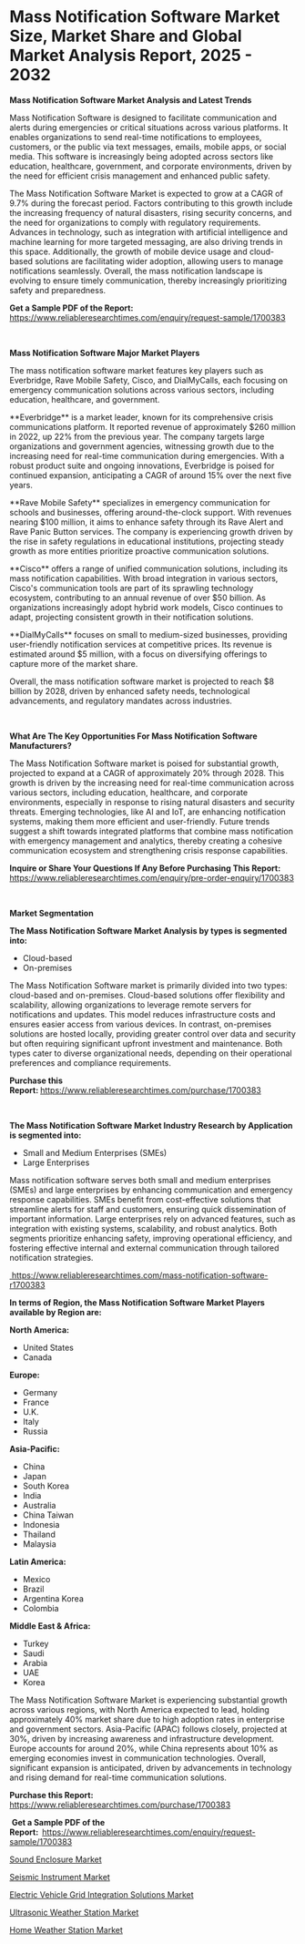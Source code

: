 <p><h1>Mass Notification Software Market Size, Market Share and Global Market Analysis Report, 2025 - 2032</h1></p><p><strong>Mass Notification Software Market Analysis and Latest Trends</strong></p>
<p><p>Mass Notification Software is designed to facilitate communication and alerts during emergencies or critical situations across various platforms. It enables organizations to send real-time notifications to employees, customers, or the public via text messages, emails, mobile apps, or social media. This software is increasingly being adopted across sectors like education, healthcare, government, and corporate environments, driven by the need for efficient crisis management and enhanced public safety.</p><p>The Mass Notification Software Market is expected to grow at a CAGR of 9.7% during the forecast period. Factors contributing to this growth include the increasing frequency of natural disasters, rising security concerns, and the need for organizations to comply with regulatory requirements. Advances in technology, such as integration with artificial intelligence and machine learning for more targeted messaging, are also driving trends in this space. Additionally, the growth of mobile device usage and cloud-based solutions are facilitating wider adoption, allowing users to manage notifications seamlessly. Overall, the mass notification landscape is evolving to ensure timely communication, thereby increasingly prioritizing safety and preparedness.</p></p>
<p><strong>Get a Sample PDF of the Report:&nbsp;</strong> <a href="https://www.reliableresearchtimes.com/enquiry/request-sample/1700383?utm_campaign=3070&utm_medium=2&utm_source=Github&utm_content=ia&utm_term=27032025&utm_id=mass-notification-software">https://www.reliableresearchtimes.com/enquiry/request-sample/1700383</a></p>
<p>&nbsp;</p>
<p><strong>Mass Notification Software Major Market Players</strong></p>
<p><p>The mass notification software market features key players such as Everbridge, Rave Mobile Safety, Cisco, and DialMyCalls, each focusing on emergency communication solutions across various sectors, including education, healthcare, and government.</p><p>**Everbridge** is a market leader, known for its comprehensive crisis communications platform. It reported revenue of approximately $260 million in 2022, up 22% from the previous year. The company targets large organizations and government agencies, witnessing growth due to the increasing need for real-time communication during emergencies. With a robust product suite and ongoing innovations, Everbridge is poised for continued expansion, anticipating a CAGR of around 15% over the next five years.</p><p>**Rave Mobile Safety** specializes in emergency communication for schools and businesses, offering around-the-clock support. With revenues nearing $100 million, it aims to enhance safety through its Rave Alert and Rave Panic Button services. The company is experiencing growth driven by the rise in safety regulations in educational institutions, projecting steady growth as more entities prioritize proactive communication solutions.</p><p>**Cisco** offers a range of unified communication solutions, including its mass notification capabilities. With broad integration in various sectors, Cisco's communication tools are part of its sprawling technology ecosystem, contributing to an annual revenue of over $50 billion. As organizations increasingly adopt hybrid work models, Cisco continues to adapt, projecting consistent growth in their notification solutions.</p><p>**DialMyCalls** focuses on small to medium-sized businesses, providing user-friendly notification services at competitive prices. Its revenue is estimated around $5 million, with a focus on diversifying offerings to capture more of the market share.</p><p>Overall, the mass notification software market is projected to reach $8 billion by 2028, driven by enhanced safety needs, technological advancements, and regulatory mandates across industries.</p></p>
<p>&nbsp;</p>
<p><strong>What Are The Key Opportunities For Mass Notification Software Manufacturers?</strong></p>
<p><p>The Mass Notification Software market is poised for substantial growth, projected to expand at a CAGR of approximately 20% through 2028. This growth is driven by the increasing need for real-time communication across various sectors, including education, healthcare, and corporate environments, especially in response to rising natural disasters and security threats. Emerging technologies, like AI and IoT, are enhancing notification systems, making them more efficient and user-friendly. Future trends suggest a shift towards integrated platforms that combine mass notification with emergency management and analytics, thereby creating a cohesive communication ecosystem and strengthening crisis response capabilities.</p></p>
<p><strong>Inquire or Share Your Questions If Any Before Purchasing This Report:</strong> <a href="https://www.reliableresearchtimes.com/enquiry/pre-order-enquiry/1700383?utm_campaign=3070&utm_medium=2&utm_source=Github&utm_content=ia&utm_term=27032025&utm_id=mass-notification-software">https://www.reliableresearchtimes.com/enquiry/pre-order-enquiry/1700383</a></p>
<p>&nbsp;</p>
<p><strong>Market Segmentation</strong></p>
<p><strong>The Mass Notification Software Market Analysis by types is segmented into:</strong></p>
<p><ul><li>Cloud-based</li><li>On-premises</li></ul></p>
<p><p>The Mass Notification Software market is primarily divided into two types: cloud-based and on-premises. Cloud-based solutions offer flexibility and scalability, allowing organizations to leverage remote servers for notifications and updates. This model reduces infrastructure costs and ensures easier access from various devices. In contrast, on-premises solutions are hosted locally, providing greater control over data and security but often requiring significant upfront investment and maintenance. Both types cater to diverse organizational needs, depending on their operational preferences and compliance requirements.</p></p>
<p><strong>Purchase this Report:&nbsp;</strong><a href="https://www.reliableresearchtimes.com/purchase/1700383?utm_campaign=3070&utm_medium=2&utm_source=Github&utm_content=ia&utm_term=27032025&utm_id=mass-notification-software">https://www.reliableresearchtimes.com/purchase/1700383</a></p>
<p>&nbsp;</p>
<p><strong>The Mass Notification Software Market Industry Research by Application is segmented into:</strong></p>
<p><ul><li>Small and Medium Enterprises (SMEs)</li><li>Large Enterprises</li></ul></p>
<p><p>Mass notification software serves both small and medium enterprises (SMEs) and large enterprises by enhancing communication and emergency response capabilities. SMEs benefit from cost-effective solutions that streamline alerts for staff and customers, ensuring quick dissemination of important information. Large enterprises rely on advanced features, such as integration with existing systems, scalability, and robust analytics. Both segments prioritize enhancing safety, improving operational efficiency, and fostering effective internal and external communication through tailored notification strategies.</p></p>
<p><a href="https://www.reliableresearchtimes.com/mass-notification-software-r1700383?utm_campaign=3070&utm_medium=2&utm_source=Github&utm_content=ia&utm_term=27032025&utm_id=mass-notification-software">&nbsp;https://www.reliableresearchtimes.com/mass-notification-software-r1700383</a></p>
<p><strong>In terms of Region, the Mass Notification Software Market Players available by Region are:</strong></p>
<p>
    <p> <strong> North America: </strong>
        <ul>
            <li>United States</li>
            <li>Canada</li>
        </ul>
        </p> 
    <p> <strong> Europe: </strong>
        <ul>
            <li>Germany</li>
            <li>France</li>
            <li>U.K.</li>
            <li>Italy</li>
            <li>Russia</li>
        </ul>
        </p> 
    <p> <strong> Asia-Pacific: </strong>
        <ul>
            <li>China</li>
            <li>Japan</li>
            <li>South Korea</li>
            <li>India</li>
            <li>Australia</li>
            <li>China Taiwan</li>
            <li>Indonesia</li>
            <li>Thailand</li>
            <li>Malaysia</li>
        </ul>
        </p> 
    <p> <strong> Latin America: </strong>
        <ul>
            <li>Mexico</li>
            <li>Brazil</li>
            <li>Argentina Korea</li>
            <li>Colombia</li>
        </ul>
        </p> 
    <p> <strong> Middle East & Africa: </strong>
        <ul>
            <li>Turkey</li>
            <li>Saudi</li>
            <li>Arabia</li>
            <li>UAE</li>
            <li>Korea</li>
        </ul>
    </p>
    </p>
<p><p>The Mass Notification Software Market is experiencing substantial growth across various regions, with North America expected to lead, holding approximately 40% market share due to high adoption rates in enterprise and government sectors. Asia-Pacific (APAC) follows closely, projected at 30%, driven by increasing awareness and infrastructure development. Europe accounts for around 20%, while China represents about 10% as emerging economies invest in communication technologies. Overall, significant expansion is anticipated, driven by advancements in technology and rising demand for real-time communication solutions.</p></p>
<p><strong>Purchase this Report: </strong><a href="https://www.reliableresearchtimes.com/purchase/1700383?utm_campaign=3070&utm_medium=2&utm_source=Github&utm_content=ia&utm_term=27032025&utm_id=mass-notification-software">https://www.reliableresearchtimes.com/purchase/1700383</a></p>
<p>&nbsp;<strong>Get a Sample PDF of the Report:&nbsp;&nbsp;</strong><a href="https://www.reliableresearchtimes.com/enquiry/request-sample/1700383?utm_campaign=3070&utm_medium=2&utm_source=Github&utm_content=ia&utm_term=27032025&utm_id=mass-notification-software">https://www.reliableresearchtimes.com/enquiry/request-sample/1700383</a></p>
<p><strong></strong></p>
<p><p><a href="https://www.linkedin.com/pulse/future-forecasts-global-sound-enclosure-market-show-5oere?utm_campaign=3070&utm_medium=2&utm_source=Github&utm_content=ia&utm_term=27032025&utm_id=mass-notification-software">Sound Enclosure Market</a></p><p><a href="https://www.linkedin.com/pulse/seismic-instrument-market-transformation-comparative-analysis-clude?utm_campaign=3070&utm_medium=2&utm_source=Github&utm_content=ia&utm_term=27032025&utm_id=mass-notification-software">Seismic Instrument Market</a></p><p><a href="https://github.com/abuugjetaj/Market-Research-Report-List-1/blob/main/electric-vehicle-grid-integration-solutions-market.md?utm_campaign=3070&utm_medium=2&utm_source=Github&utm_content=ia&utm_term=27032025&utm_id=mass-notification-software">Electric Vehicle Grid Integration Solutions Market</a></p><p><a href="https://www.linkedin.com/pulse/ultrasonic-weather-station-market-growth-study-highlights-8euce?utm_campaign=3070&utm_medium=2&utm_source=Github&utm_content=ia&utm_term=27032025&utm_id=mass-notification-software">Ultrasonic Weather Station Market</a></p><p><a href="https://www.linkedin.com/pulse/comprehensive-evaluation-home-weather-station-market-size-9pxce?utm_campaign=3070&utm_medium=2&utm_source=Github&utm_content=ia&utm_term=27032025&utm_id=mass-notification-software">Home Weather Station Market</a></p></p>